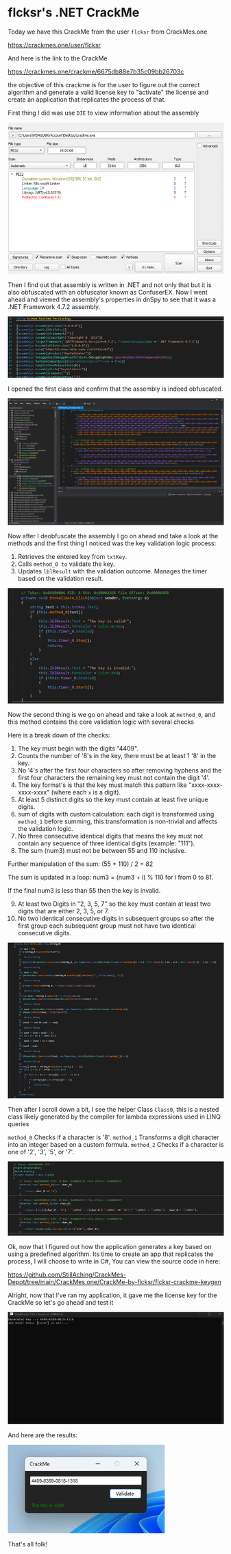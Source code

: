 
# flcksr's .NET CrackMe

Today we have this CrackMe from the user ``flcksr`` from CrackMes.one

https://crackmes.one/user/flcksr

And here is the link to the CrackMe

https://crackmes.one/crackme/6675db88e7b35c09bb26703c

the objective of this crackme is for the user to figure out the correct algorithm and generate a valid license key to "activate" the license and create an application that replicates the process of that.

First thing I did was use ``DIE`` to view information about the assembly

![1](./Photos/1.png)

Then I find out that assembly is written in .NET and not only that but it is also obfuscated with an obfuscator known as ConfuserEX.
Now I went ahead and viewed the assembly's properties in dnSpy to see that it was a .NET Framework 4.7.2 assembly.

![2](./Photos/2.png)

I opened the first class and confirm that the assembly is indeed obfuscated.

![3](./Photos/3.png)

Now after I deobfuscate the assembly I go on ahead and take a look at the methods and the first thing I noticed was the key validation logic process:

1) Retrieves the entered key from ``txtKey``.
2) Calls ``method_0 to`` validate the key.
3) Updates ``lblResult`` with the validation outcome.
Manages the timer based on the validation result.

![4](./Photos/4.png)

Now the second thing is we go on ahead and take a look at ``method_0``, and this method contains the core validation logic with several checks

Here is a break down of the checks:

1) The key must begin with the digits "4409".
2) Counts the number of '8's in the key, there must be at least 1 '8' in the key.
3) No '4's after the first four characters so after removing hyphens and the first four characters the remaining key must not contain the digit '4'.
4) The key format's is that the key must match this pattern like "xxxx-xxxx-xxxx-xxxx" (where each ``x`` is a digit).
5) At least 5 distinct digits so the key must contain at least five unique digits.
6) sum of digits with custom calculation: each digit is transformed using ``method_1`` before summing, this transformation is non-trivial and affects the validation logic.
7) No three consecutive identical digits that means the key must not contain any sequence of three identical digits (example: "111").
8) The sum (num3) must not be between 55 and 110 inclusive. 

Further manipulation of the sum:
(55 + 110) / 2 = 82

The sum is updated in a loop: num3 = (num3 + i) % 110 for i from 0 to 81.

If the final num3 is less than 55 then the key is invalid.

9) At least two Digits in "2, 3, 5, 7" so the key must contain at least two digits that are either 2, 3, 5, or 7.
10) No two identical consecutive digits in subsequent groups so after the first group each subsequent group must not have two identical consecutive digits.

![5](./Photos/5.png)

Then after I scroll down a bit, I see the helper Class ``Class0``, this is a nested class likely generated by the compiler for lambda expressions used in LINQ queries

``method_0`` Checks if a character is '8'.
``method_1`` Transforms a digit character into an integer based on a custom formula.
``method_2`` Checks if a character is one of '2', '3', '5', or '7'.

![6](./Photos/6.png)


Ok, now that I figured out how the application generates a key based on using a predefined algorithm. Its time to create an app that replicates the process, I will choose to write in C#, You can view the source code in here:

https://github.com/StillAching/CrackMes-Depot/tree/main/CrackMes.one/CrackMe-by-flcksr/flcksr-crackme-keygen

Alright, now that I've ran my application, it gave me the license key for the CrackMe so let's go ahead and test it

![7](./Photos/7.png)

And here are the results:

![8](./Photos/8.png)

That's all folk!
